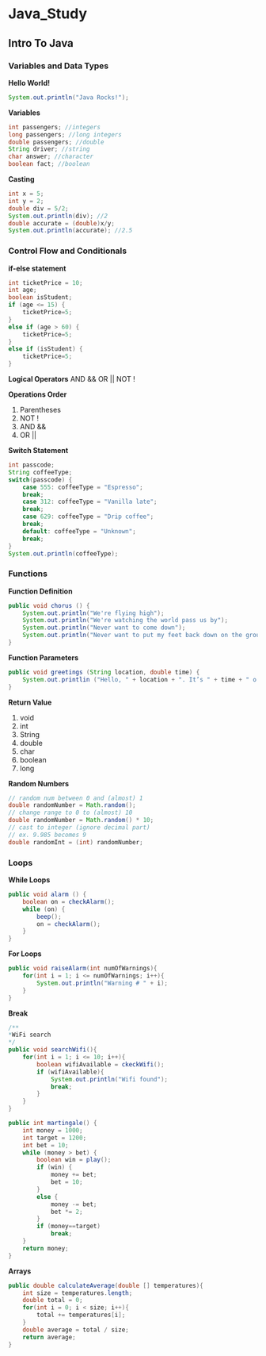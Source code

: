 # Java_Study
## Intro To Java
### Variables and Data Types
**Hello World!**
```java
System.out.println("Java Rocks!");
```
**Variables**
```java
int passengers; //integers
long passengers; //long integers
double passengers; //double
String driver; //string
char answer; //character
boolean fact; //boolean
```
**Casting**
```java
int x = 5;
int y = 2;
double div = 5/2;
System.out.println(div); //2
double accurate = (double)x/y;
System.out.println(accurate); //2.5
```
### Control Flow and Conditionals
**if-else statement**
```java
int ticketPrice = 10;
int age;
boolean isStudent;
if (age <= 15) {
    ticketPrice=5;
}
else if (age > 60) {
    ticketPrice=5;
}
else if (isStudent) {
    ticketPrice=5;
}
```
**Logical Operators**
AND &&
OR ||
NOT !

**Operations Order**
1. Parentheses
2. NOT !
3. AND &&
4. OR ||

**Switch Statement**
```java
int passcode;
String coffeeType;
switch(passcode) {
    case 555: coffeeType = "Espresso";
    break;
    case 312: coffeeType = "Vanilla late";
    break;
    case 629: coffeeType = "Drip coffee";
    break;
    default: coffeeType = "Unknown";
    break;
}
System.out.println(coffeeType);
```
### Functions
**Function Definition**
```java
public void chorus () {
    System.out.println("We're flying high");
    System.out.println("We're watching the world pass us by");
    System.out.println("Never want to come down");
    System.out.println("Never want to put my feet back down on the ground");
}
```
**Function Parameters**
```java
public void greetings (String location, double time) {
    System.out.printlin ("Hello, " + location + ". It’s " + time + " o’ clock");
}
```
**Return Value**
1. void
2. int
3. String
4. double
5. char
6. boolean
7. long

**Random Numbers**
```java
// random num between 0 and (almost) 1
double randomNumber = Math.random();
// change range to 0 to (almost) 10
double randomNumber = Math.random() * 10;
// cast to integer (ignore decimal part)
// ex. 9.985 becomes 9
double randomInt = (int) randomNumber;
```
### Loops
**While Loops**
```java
public void alarm () {
    boolean on = checkAlarm();
    while (on) {
        beep();
        on = checkAlarm();
    }
}
```
**For Loops**
```java
public void raiseAlarm(int numOfWarnings){
    for(int i = 1; i <= numOfWarnings; i++){
        System.out.println("Warning # " + i);
    }
}
```
**Break**
```java
/**
*WiFi search
*/
public void searchWifi(){
    for(int i = 1; i <= 10; i++){
        boolean wifiAvailable = ckeckWifi();
        if (wifiAvailable){
            System.out.println("Wifi found");
            break;
        }
    }
}
```
```java
public int martingale() {
    int money = 1000;
    int target = 1200;
    int bet = 10;
    while (money > bet) {
        boolean win = play();
        if (win) {
            money += bet;
            bet = 10;
        } 
        else {
            money -= bet;
            bet *= 2;
        }
        if (money==target)
            break;
    }
    return money;
}
```
**Arrays**
```java
public double calculateAverage(double [] temperatures){
    int size = temperatures.length;
    double total = 0;
    for(int i = 0; i < size; i++){
        total += temperatures[i];
    }
    double average = total / size;
    return average;
}
```
